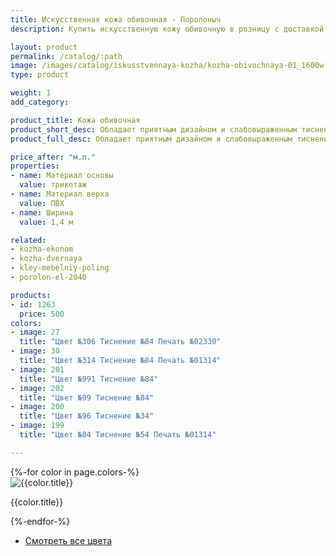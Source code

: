```yaml
---
title: Искусственная кожа обивочная - Поролоныч
description: Купить искусственную кожу обивочную в розницу с доставкой по Москве.

layout: product
permalink: /catalog/:path
image: /images/catalog/iskusstvennaya-kozha/kozha-obivochnaya-01_1600w.jpg
type: product

weight: 1
add_category: 

product_title: Кожа обивочная
product_short_desc: Обладает приятным дизайном и слабовыраженным тиснением. Высокая прочность и износостойкость.
product_full_desc: Обладает приятным дизайном и слабовыраженным тиснением. Высокая прочность и износостойкость.

price_after: "м.п."
properties:
- name: Материал основы
  value: трикотаж
- name: Материал верха
  value: ПВХ
- name: Ширина
  value: 1,4 м

related:
- kozha-ekonom
- kozha-dvernaya
- kley-mebelniy-poling
- porolon-el-2040

products:
- id: 1263
  price: 500
colors:
- image: 27
  title: "Цвет №306 Тиснение №84 Печать №02330"
- image: 30
  title: "Цвет №314 Тиснение №84 Печать №01314"
- image: 201
  title: "Цвет №991 Тиснение №84"
- image: 202
  title: "Цвет №99 Тиснение №84"
- image: 200
  title: "Цвет №96 Тиснение №34"
- image: 199
  title: "Цвет №84 Тиснение №54 Печать №01314"

---
```

<div class="items">
{%-for color in page.colors-%}
<div class="item">
<img class="image fit" loading="lazy" src="/images/kozha/{{color.image}}.jpg" alt="{{color.title}}" title="{{color.title}}"/>
<p>{{color.title}}</p>
</div>
{%-endfor-%}
</div>
<ul class="actions align-center">
<li>
<a href="/catalog/iskusstvennaya-kozha/katalog-cvetov-kozhi" class="button special">Смотреть все цвета</a>
</li>
</ul>